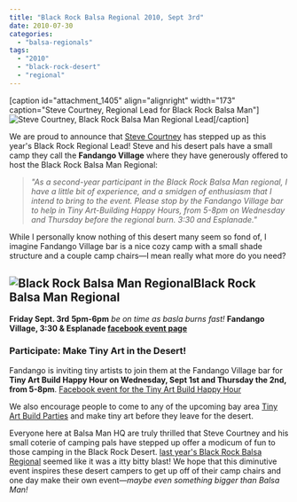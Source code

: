 ```yaml
---
title: "Black Rock Balsa Regional 2010, Sept 3rd"
date: 2010-07-30
categories: 
  - "balsa-regionals"
tags: 
  - "2010"
  - "black-rock-desert"
  - "regional"
---
```


\[caption id="attachment\_1405" align="alignright" width="173" caption="Steve Courtney, Regional Lead for Black Rock Balsa Man"\]![Steve Courtney, Black Rock Balsa Man Regional Lead](/images/steve-courtney.jpg "Steve Courtney, Black Rock Balsa Man Regional Lead")\[/caption\]

We are proud to announce that [Steve Courtney](http://twitter.com/malderor "Steve Courtney @malderor") has stepped up as this year's Black Rock Regional Lead! Steve and his desert pals have a small camp they call the **Fandango Village** where they have generously offered to host the Black Rock Balsa Man Regional:

> _"As a second-year participant in the Black Rock Balsa Man regional, I have a little bit of experience, and a smidgen of enthusiasm that I intend to bring to the event. Please stop by the Fandango Village bar to help in Tiny Art-Building Happy Hours, from 5-8pm on Wednesday and Thursday before the regional burn. 3:30 and Esplanade."_

While I personally know nothing of this desert many seem so fond of, I imagine Fandango Village bar is a nice cozy camp with a small shade structure and a couple camp chairs—I mean really what more do you need?

## ![Black Rock Balsa Man Regional](/images/Black-Rock-Balsa-Man-300x300.png "Black Rock Balsa Man Regional")Black Rock Balsa Man Regional

**Friday Sept. 3rd** **5pm-6pm** _be on time as basla burns fast!_ **Fandango Village, 3:30 & Esplanade [facebook event page](http://www.facebook.com/event.php?eid=129767753733834 "Black Rock Balsa Man Regional 2010, facebook event page")**

### Participate: Make Tiny Art in the Desert!

Fandango is inviting tiny artists to join them at the Fandango Village bar for **Tiny Art Build Happy Hour on Wednesday, Sept 1st and Thursday the 2nd, from 5-8pm**. [Facebook event for the Tiny Art Build Happy Hour](http://www.facebook.com/event.php?eid=141853079177270)

We also encourage people to come to any of the upcoming bay area [Tiny Art Build Parties](http://balsaman.org/category/tiny-art-build-party/) and make tiny art before they leave for the desert.

Everyone here at Balsa Man HQ are truly thrilled that Steve Courtney and his small coterie of camping pals have stepped up offer a modicum of fun to those camping in the Black Rock Desert. [last year's Black Rock Balsa Regional](http://balsaman.org/2009/09/brd-balsa-regional-reports-success-fun/) seemed like it was a itty bitty blast! We hope that this diminutive event inspires these desert campers to get up off of their camp chairs and one day make their own event—_maybe even something bigger than Balsa Man!_
